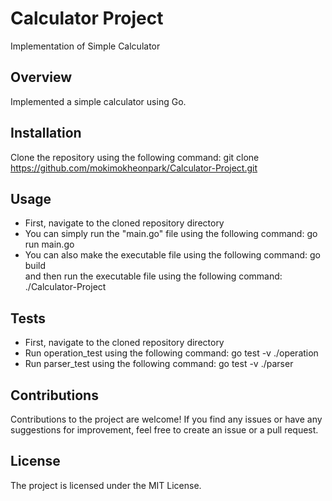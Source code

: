 # Calculator Project

Implementation of Simple Calculator

## Overview

Implemented a simple calculator using Go.

## Installation

Clone the repository using the following command: git clone https://github.com/mokimokheonpark/Calculator-Project.git

## Usage

- First, navigate to the cloned repository directory
- You can simply run the "main.go" file using the following command: go run main.go
- You can also make the executable file using the following command: go build  
  and then run the executable file using the following command: ./Calculator-Project

## Tests

- First, navigate to the cloned repository directory
- Run operation_test using the following command: go test -v ./operation
- Run parser_test using the following command: go test -v ./parser

## Contributions

Contributions to the project are welcome! If you find any issues or have any suggestions for improvement, feel free to create an issue or a pull request.

## License

The project is licensed under the MIT License.
